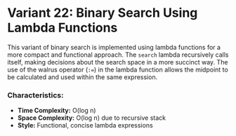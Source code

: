 # Variant 22: Binary Search Using Lambda Functions

This variant of binary search is implemented using lambda functions for a more compact and functional approach. The `search` lambda recursively calls itself, making decisions about the search space in a more succinct way. The use of the walrus operator (`:=`) in the lambda function allows the midpoint to be calculated and used within the same expression.

### Characteristics:
- **Time Complexity:** O(log n)
- **Space Complexity:** O(log n) due to recursive stack
- **Style:** Functional, concise lambda expressions
